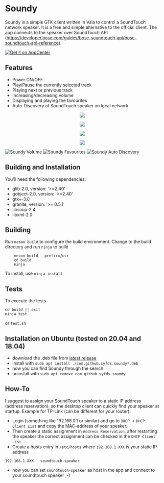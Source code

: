 # Soundy

Soundy is a simple GTK client written in Vala to control a SoundTouch network speaker. It is a free and simple alternative to the official client. The
app connects to the speaker over SoundTouch API (https://developer.bose.com/guides/bose-soundtouch-api/bose-soundtouch-api-reference).

[![Get it on AppCenter](https://appcenter.elementary.io/badge.svg)](https://appcenter.elementary.io/com.github.syfds.soundy)

## Features

* Power ON/OFF
* Play/Pause the currently selected track
* Playing next or previous track
* Increasing/decreasing volume
* Displaying and playing the favourites
* Auto-Discovery of SoundTouch speaker on local network

<p align="center">
  <img src="https://raw.githubusercontent.com/syfds/soundy/master/data/screenshot/screenshot-1.png">
</p>
<p align="center">
  <img src="https://raw.githubusercontent.com/syfds/soundy/master/data/screenshot/screenshot-2.png">
</p>
<p align="center">
  <img src="https://raw.githubusercontent.com/syfds/soundy/master/data/screenshot/screenshot-3.png">
</p>
<p align="center">
  <img src="https://raw.githubusercontent.com/syfds/soundy/master/data/screenshot/screenshot-4.png">
</p>

![Soundy Volume](https://github.com/syfds/soundy/blob/master/data/screenshot/screenshot-2.png)
![Soundy Favourites](https://github.com/syfds/soundy/blob/master/data/screenshot/screenshot-3.png)
![Soundy Auto Discovery](https://github.com/syfds/soundy/blob/master/data/screenshot/screenshot-4.png)

## Building and Installation

You'll need the following dependencies:

* glib-2.0, version: '>=2.40'
* gobject-2.0, version: '>=2.40'
* gtk+-3.0
* granite, version: '>= 0.5.1'
* libsoup-2.4
* libxml-2.0

## Building

Run `meson build` to configure the build environment. Change to the build directory and run `ninja` to build
```
    meson build --prefix=/usr
    cd build
    ninja
```

To install, use `ninja install`

## Tests

To execute the tests
```
cd build || exit
ninja test
```

or `test.sh`

## Installation on Ubuntu (tested on 20.04 and 18.04)

* download the .deb file from [latest release](https://github.com/syfds/soundy/releases)
* install with `sudo apt install ./com.github.syfds.soundy*.deb`
* now you can find Soundy through the search
* uninstall with `sudo apt remove com.github.syfds.soundy`

## How-To

I suggest to assign your SoundTouch speaker to a static IP address (address reservation), so the desktop client can quickly find your speaker at
startup. Example for TP-Link (can be different for your router):
* Login (something like 192.168.0.1 or similar) and go to `DHCP` -> `DHCP Client List` and copy the MAC-address of your speaker.
* Then create a static assignment in `Address Reservation`, after restarting the speaker the correct assignment can be checked in the `DHCP Client List`.
* Create a hosts entry in `/etc/hosts` where `192.168.1.XXX` is your static IP address
```
192.168.1.XXX   soundtouch-speaker
```
* now you can set `soundtouch-speaker` as host in the app and connect to your soundtouch speaker ;-)
